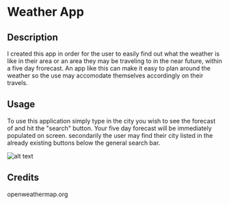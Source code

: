 # Weather App

## Description

I created this app in order for the user to easily find out what the weather is like in their area or an area they may be traveling to in the near future, within a five day frorecast. An app like this can make it easy to plan around the weather so the use may accomodate themselves accordingly on their travels.

## Usage

To use this application simply type in the city you wish to see the forecast of and hit the "search" button. Your five day forecast will be immediately populated on screen.
secondarily the user may find their city listed in the already existing buttons below the general search bar.

![alt text](assets/images/screenshot.png)

## Credits

openweathermap.org

